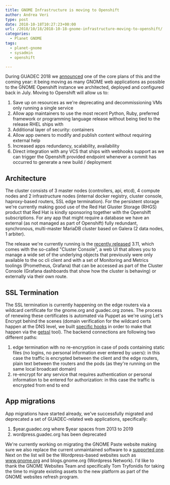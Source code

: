 ```yaml
---
title: GNOME Infrastructure is moving to Openshift 
author: Andrea Veri
type: post
date: 2018-10-18T10:27:23+00:00
url: /2018/10/18/2018-10-18-gnome-infrastructure-moving-to-openshift/
categories:
  - Planet GNOME
tags:
  - planet-gnome
  - sysadmin
  - openshift

---
```

During GUADEC 2018 we [announced](https://www.dragonsreach.it/2018/07/30/back-from-guadec-2018) one of the core plans of this and the coming year: it being moving as many GNOME web applications as possible to the GNOME Openshift instance we architected, deployed and configured back in July. Moving to Openshift will allow us to:

 1. Save up on resources as we're deprecating and decommissioning VMs only running a single service
 2. Allow app maintainers to use the most recent Python, Ruby, preferred framework or programming language release without being tied to the release RHEL ships with
 3. Additional layer of security: containers
 4. Allow app owners to modify and publish content without requiring external help
 5. Increased apps redundancy, scalability, availability
 6. Direct integration with any VCS that ships with webhooks support as we can trigger the Openshift provided endpoint whenever a commit has occurred to generate a new build / deployment

## Architecture

The cluster consists of 3 master nodes (controllers, api, etcd), 4 compute nodes and 2 infrastructure nodes (internal docker registry, cluster console, haproxy-based routers, SSL edge termination). For the persistent storage we're currently making good use of the Red Hat Gluster Storage (RHGS) product that Red Hat is kindly sponsoring together with the Openshift subscriptions. For any app that might require a database we have an external (as not managed as part of Openshift) fully redundant, synchronous, multi-master MariaDB cluster based on Galera (2 data nodes, 1 arbiter).

The release we're currently running is the [recently released](https://docs.openshift.com/container-platform/3.11/release_notes/ocp_3_11_release_notes.html) 3.11, which comes with the so-called "Cluster Console", a web UI that allows you to manage a wide set of the underlying objects that previously were only available to the oc cli client and with a set of Monitoring and Metrics toolings (Prometheus, Grafana) that can be accessed as part of the Cluster Console (Grafana dashboards that show how the cluster is behaving) or externally via their own route.

## SSL Termination

The SSL termination is currently happening on the edge routers via a wildcard certificate for the gnome.org and guadec.org zones. The process of renewing these certificates is automated via Puppet as we're using Let's Encrypt behind the scenes (domain verification for the wildcard certs happen at the DNS level, we built [specific hooks](https://gitlab.gnome.org/Infrastructure/sysadmin-bin/tree/master/letsencrypt) in order to make that happen via the [getssl](https://github.com/srvrco/getssl) tool). The backend connections are following two different paths:

 1. edge termination with no re-encryption in case of pods containing static files (no logins, no personal information ever entered by users): in this case the traffic is encrypted between the client and the edge routers, plain text between the routers and the pods (as they're running on the same local broadcast domain)
 2. re-encrypt for any service that requires authentication or personal information to be entered for authorization: in this case the traffic is encrypted from end to end

## App migrations

App migrations have started already, we've successfully migrated and deprecated a set of GUADEC-related web applications, specifically:

 1. $year.guadec.org where $year spaces from 2013 to 2019
 2. wordpress.guadec.org has been deprecated

We're currently working on migrating the GNOME Paste website making sure we also replace the current unmaintained software to a [supported one](https://github.com/LINKIWI/modern-paste). Next on the list will be the Wordpress-based websites such as www.gnome.org and blogs.gnome.org (Wordpress Network). I'd like to thank the GNOME Websites Team and specifically Tom Tryfonidis for taking the time to migrate existing assets to the new platform as part of the GNOME websites refresh program.
